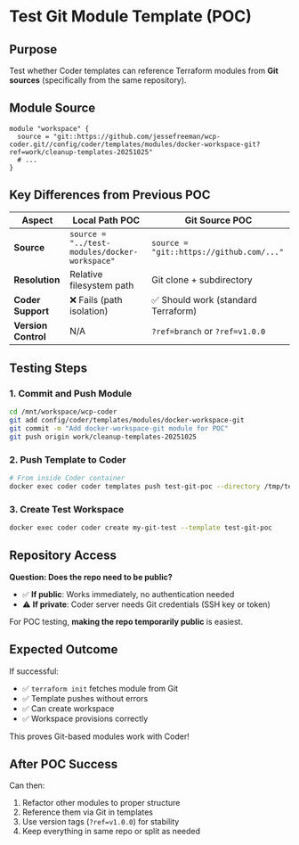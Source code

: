 # Test Git Module Template (POC)

## Purpose

Test whether Coder templates can reference Terraform modules from **Git sources** (specifically from the same repository).

## Module Source

```hcl
module "workspace" {
  source = "git::https://github.com/jessefreeman/wcp-coder.git//config/coder/templates/modules/docker-workspace-git?ref=work/cleanup-templates-20251025"
  # ...
}
```

## Key Differences from Previous POC

| Aspect | Local Path POC | Git Source POC |
|--------|----------------|----------------|
| **Source** | `source = "../test-modules/docker-workspace"` | `source = "git::https://github.com/..."` |
| **Resolution** | Relative filesystem path | Git clone + subdirectory |
| **Coder Support** | ❌ Fails (path isolation) | ✅ Should work (standard Terraform) |
| **Version Control** | N/A | `?ref=branch` or `?ref=v1.0.0` |

## Testing Steps

### 1. Commit and Push Module
```bash
cd /mnt/workspace/wcp-coder
git add config/coder/templates/modules/docker-workspace-git
git commit -m "Add docker-workspace-git module for POC"
git push origin work/cleanup-templates-20251025
```

### 2. Push Template to Coder
```bash
# From inside Coder container
docker exec coder coder templates push test-git-poc --directory /tmp/test-git-module-template --yes
```

### 3. Create Test Workspace
```bash
docker exec coder coder create my-git-test --template test-git-poc
```

## Repository Access

**Question: Does the repo need to be public?**

- ✅ **If public**: Works immediately, no authentication needed
- ⚠️ **If private**: Coder server needs Git credentials (SSH key or token)

For POC testing, **making the repo temporarily public** is easiest.

## Expected Outcome

If successful:
- ✅ `terraform init` fetches module from Git
- ✅ Template pushes without errors
- ✅ Can create workspace
- ✅ Workspace provisions correctly

This proves Git-based modules work with Coder!

## After POC Success

Can then:
1. Refactor other modules to proper structure
2. Reference them via Git in templates
3. Use version tags (`?ref=v1.0.0`) for stability
4. Keep everything in same repo or split as needed

